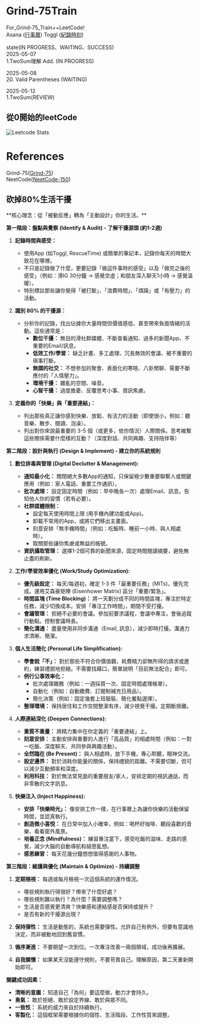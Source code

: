 # Grind-75Train
For_Grind-75_Train++LeetCode!<br>
Asana ([行事曆](https://app.asana.com/1/))
Toggl ([紀錄時刻](https://toggl.com/))

state(IN PROGRESS、WAITING、SUCCESS)<br>
2025-05-07<br>
1.TwoSum理解 Add. (IN PROGRESS)<p>
2025-05-08<br>
20. Valid Parentheses (WAITING)<p>
2025-05-12<br>
1.TwoSum(REVIEW)<p>




<h2>從0開始的leetCode</h3>

![Leetcode Stats](https://leetcard.jacoblin.cool/kurrxr?ext=activity)


# References
Grind-75([Grind-75](https://www.techinterviewhandbook.org/grind75/))<br>
NeetCode([NeetCode-150](https://neetcode.io/practice?tab=neetcode150))
<h2>砍掉80%生活干擾</h2>
**核心理念：從「被動反應」轉為「主動設計」你的生活。**

**第一階段：盤點與覺察 (Identify & Audit) - 了解干擾源頭 (約1-2週)**

1.  **記錄時間與感受：**
    *   使用App (如Toggl, RescueTime) 或簡單的筆記本，記錄你每天的時間大致花在哪裡。
    *   不只是記錄做了什麼，更要記錄「做這件事時的感受」以及「做完之後的感受」（例如：滑IG 30分鐘 -> 感覺空虛；和朋友深入聊天1小時 -> 感覺溫暖）。
    *   特別標註那些讓你覺得「被打斷」、「浪費時間」、「煩躁」或「有壓力」的活動。

2.  **識別 80% 的干擾源：**
    *   分析你的記錄，找出佔據你大量時間但價值感低、甚至帶來負面情緒的活動。這些通常是：
        *   **數位干擾：** 無目的滑社群媒體、不斷查看通知、過多的新聞App、不重要的Email/訊息。
        *   **低效工作/學習：** 缺乏計畫、多工處理、冗長無效的會議、被不重要的瑣事打斷。
        *   **無謂的社交：** 不想參加的聚會、表面化的寒暄、八卦閒聊、需要不斷應付的「人情壓力」。
        *   **環境干擾：** 雜亂的空間、噪音。
        *   **心智干擾：** 過度擔憂、反覆思考小事、資訊焦慮。

3.  **定義你的「快樂」與「重要連結」：**
    *   列出那些真正讓你感到快樂、放鬆、有活力的活動（即使很小，例如：聽音樂、散步、閱讀、泡澡）。
    *   列出對你來說最重要的 3-5 個（或更多，依你情況）人際關係。思考維繫這些關係需要什麼樣的互動？（深度對話、共同興趣、支持陪伴等）

**第二階段：設計與執行 (Design & Implement) - 建立你的系統規則**

1.  **數位排毒與管理 (Digital Declutter & Management):**
    *   **通知最小化：** 關閉絕大多數App的通知，只保留極少數重要聯繫人或關鍵應用（例如：家人電話、重要工作通訊）。
    *   **批次處理：** 設定固定時間（例如：早中晚各一次）處理Email、訊息。告知他人你的習慣（若有必要）。
    *   **社群媒體限制：**
        *   設定每天使用時間上限 (用手機內建功能或App)。
        *   卸載不常用的App，或將它們移出主畫面。
        *   刻意安排「無手機時間」（例如：吃飯時、睡前一小時、與人相處時）。
        *   取關那些讓你焦慮或無益的帳號。
    *   **資訊攝取管理：** 選擇1-2個可靠的新聞來源，固定時間閱讀摘要，避免無止盡的刷新。

2.  **工作/學習效率優化 (Work/Study Optimization):**
    *   **優先級設定：** 每天/每週初，確定 1-3 件「最重要任務」(MITs)，優先完成。運用艾森豪矩陣 (Eisenhower Matrix) 區分「重要/緊急」。
    *   **時間區塊 (Time Blocking)：** 將一天劃分成不同的時間區塊，專注於特定任務，減少切換成本。安排「專注工作時間」，期間不受打擾。
    *   **會議管理：** 拒絕不必要的會議。參加前要求議程，會議中專注，會後追蹤行動點。控制會議時長。
    *   **簡化溝通：** 盡量使用非同步溝通（Email, 訊息），減少即時打擾。溝通力求清晰、簡潔。

3.  **個人生活簡化 (Personal Life Simplification):**
    *   **學會說「不」：** 對於那些不符合你價值觀、耗費精力卻無所得的請求或邀約，練習禮貌地拒絕。不需要找藉口，簡單說明「目前無法配合」即可。
    *   **例行公事效率化：**
        *   批次處理雜務（例如：一週採買一次、固定時間處理帳單）。
        *   自動化（例如：自動繳費、訂閱制補充日用品）。
        *   簡化決策（例如：固定幾套上班服裝、簡化餐點選擇）。
    *   **整理環境：** 保持居住和工作空間整潔有序，減少視覺干擾。定期斷捨離。

4.  **人際連結深化 (Deepen Connections):**
    *   **重質不重量：** 將精力集中在你定義的「重要連結」上。
    *   **刻意安排：** 主動安排與重要的人進行「高品質」的相處時間（例如：一對一吃飯、深度聊天、共同參與興趣活動）。
    *   **全然臨在 (Be Present)：** 與人相處時，放下手機，專心聆聽，眼神交流。
    *   **設定邊界：** 對於消耗你能量的關係，保持禮貌的距離。不需要切斷，但可以減少互動頻率和深度。
    *   **利用科技：** 對於無法常見面的重要朋友/家人，安排定期的視訊通話，而非零散的文字訊息。

5.  **快樂注入 (Inject Happiness):**
    *   **安排「快樂時光」：** 像安排工作一樣，在行事曆上為讓你快樂的活動保留時間，並認真執行。
    *   **創造微小喜悅：** 在日常中加入小確幸，例如：喝杯好咖啡、聽段喜歡的音樂、看看窗外風景。
    *   **培養正念 (Mindfulness)：** 練習專注當下，感受吃飯的滋味、走路的感覺，減少大腦的自動導航和胡思亂想。
    *   **感恩練習：** 每天花幾分鐘想想值得感謝的人事物。

**第三階段：維護與優化 (Maintain & Optimize) - 持續調整**

1.  **定期檢視：** 每週或每月檢視一次這個系統的運作情況。
    *   哪些規則執行得很好？帶來了什麼好處？
    *   哪些規則難以執行？為什麼？需要調整嗎？
    *   生活是否感覺更清爽？快樂感和連結感是否保持或提升？
    *   是否有新的干擾源出現？

2.  **保持彈性：** 生活是動態的，系統也需要彈性。允許自己有例外，但要有意識地決定，而非被動地回到舊習慣。
3.  **循序漸進：** 不要期望一次到位。一次專注改善一兩個領域，成功後再擴展。
4.  **自我關懷：** 如果某天沒能遵守規則，不要苛責自己。理解原因，第二天重新開始即可。

**關鍵成功因素：**

*   **清晰的意圖：** 知道自己「為何」要這麼做，動力才會持久。
*   **勇氣：** 敢於拒絕、敢於設定界線、敢於與眾不同。
*   **一致性：** 系統的威力來自於持續執行。
*   **客製化：** 這個框架需要根據你的個性、生活階段、工作性質來調整。
